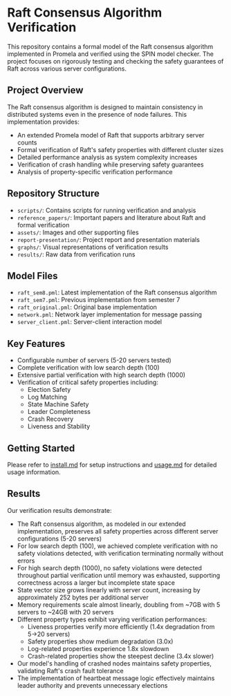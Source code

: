 # Raft Consensus Algorithm Verification

This repository contains a formal model of the Raft consensus algorithm implemented in Promela and verified using the SPIN model checker. The project focuses on rigorously testing and checking the safety guarantees of Raft across various server configurations.

## Project Overview

The Raft consensus algorithm is designed to maintain consistency in distributed systems even in the presence of node failures. This implementation provides:

- An extended Promela model of Raft that supports arbitrary server counts
- Formal verification of Raft's safety properties with different cluster sizes
- Detailed performance analysis as system complexity increases
- Verification of crash handling while preserving safety guarantees
- Analysis of property-specific verification performance

## Repository Structure

- `scripts/`: Contains scripts for running verification and analysis
- `reference_papers/`: Important papers and literature about Raft and formal verification
- `assets/`: Images and other supporting files
- `report-presentation/`: Project report and presentation materials
- `graphs/`: Visual representations of verification results
- `results/`: Raw data from verification runs

## Model Files

- `raft_sem8.pml`: Latest implementation of the Raft consensus algorithm
- `raft_sem7.pml`: Previous implementation from semester 7
- `raft_original.pml`: Original base implementation
- `network.pml`: Network layer implementation for message passing
- `server_client.pml`: Server-client interaction model

## Key Features

- Configurable number of servers (5-20 servers tested)
- Complete verification with low search depth (100)
- Extensive partial verification with high search depth (1000)
- Verification of critical safety properties including:
  - Election Safety
  - Log Matching
  - State Machine Safety
  - Leader Completeness
  - Crash Recovery
  - Liveness and Stability

## Getting Started

Please refer to [install.md](./install.md) for setup instructions and [usage.md](./usage.md) for detailed usage information.

## Results

Our verification results demonstrate:

- The Raft consensus algorithm, as modeled in our extended implementation, preserves all safety properties across different server configurations (5-20 servers)
- For low search depth (100), we achieved complete verification with no safety violations detected, with verification terminating normally without errors
- For high search depth (1000), no safety violations were detected throughout partial verification until memory was exhausted, supporting correctness across a larger but incomplete state space
- State vector size grows linearly with server count, increasing by approximately 252 bytes per additional server
- Memory requirements scale almost linearly, doubling from ~7GB with 5 servers to ~24GB with 20 servers
- Different property types exhibit varying verification performances:
  - Liveness properties verify more efficiently (1.4x degradation from 5→20 servers)
  - Safety properties show medium degradation (3.0x)
  - Log-related properties experience 1.8x slowdown
  - Crash-related properties show the steepest decline (3.4x slower)
- Our model's handling of crashed nodes maintains safety properties, validating Raft's crash fault tolerance
- The implementation of heartbeat message logic effectively maintains leader authority and prevents unnecessary elections
